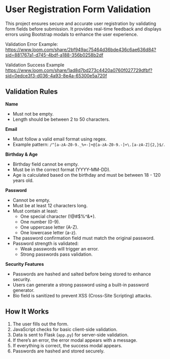 # User Registration Form Validation

This project ensures secure and accurate user registration by validating form fields before submission. It provides real-time feedback and displays errors using Bootstrap modals to enhance the user experience.

Validation Error Example:
https://www.loom.com/share/2bf949ac75464d36bde436c6ae636d84?sid=881767a1-d745-4bdf-a188-356b0258b2df

Validation Success Example
https://www.loom.com/share/1ad8d7bd273c4420a0760f027729dfbf?sid=0edce3f3-d036-4a93-8e4a-65300e5a720f

## Validation Rules

**Name**

* Must not be empty.
* Length should be between 2 to 50 characters.

**Email**

* Must follow a valid email format using regex.
* Example pattern: `/^[a-zA-Z0-9._%+-]+@[a-zA-Z0-9.-]+\.[a-zA-Z]{2,}$/`.

**Birthday & Age**

* Birthday field cannot be empty.
* Must be in the correct format (YYYY-MM-DD).
* Age is calculated based on the birthday and must be between 18 - 120 years old.

**Password**

* Cannot be empty.
* Must be at least 12 characters long.
* Must contain at least:
    * One special character (!@#$%^&*).
    * One number (0-9).
    * One uppercase letter (A-Z).
    * One lowercase letter (a-z).
* The password confirmation field must match the original password.
* Password strength is validated:
    * Weak passwords will trigger an error.
    * Strong passwords pass validation.

**Security Features**

* Passwords are hashed and salted before being stored to enhance security.
* Users can generate a strong password using a built-in password generator.
* Bio field is sanitized to prevent XSS (Cross-Site Scripting) attacks.

## How It Works

1.  The user fills out the form.
2.  JavaScript checks for basic client-side validation.
3.  Data is sent to Flask (`app.py`) for server-side validation.
4.  If there’s an error, the error modal appears with a message.
5.  If everything is correct, the success modal appears.
6.  Passwords are hashed and stored securely.

